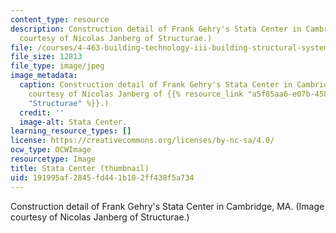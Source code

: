 ```yaml
---
content_type: resource
description: Construction detail of Frank Gehry's Stata Center in Cambridge, MA. (Image
  courtesy of Nicolas Janberg of Structurae.)
file: /courses/4-463-building-technology-iii-building-structural-systems-fall-2004/191995af2845fd441b102ff438f5a734_4-463f04-th.jpg
file_size: 12813
file_type: image/jpeg
image_metadata:
  caption: Construction detail of Frank Gehry's Stata Center in Cambridge, MA. (Image
    courtesy of Nicolas Janberg of {{% resource_link "a5f85aa6-e07b-4589-ae98-845dd55044a3"
    "Structurae" %}}.)
  credit: ''
  image-alt: Stata Center.
learning_resource_types: []
license: https://creativecommons.org/licenses/by-nc-sa/4.0/
ocw_type: OCWImage
resourcetype: Image
title: Stata Center (thumbnail)
uid: 191995af-2845-fd44-1b10-2ff438f5a734
---
```

Construction detail of Frank Gehry's Stata Center in Cambridge, MA. (Image courtesy of Nicolas Janberg of Structurae.)
